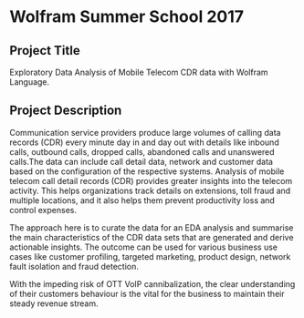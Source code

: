# Wolfram Summer School 2017

## Project Title

Exploratory Data Analysis of Mobile Telecom CDR data with Wolfram Language.

## Project Description

Communication service providers produce large volumes of calling data records (CDR) every minute day in and day out with details like inbound calls, outbound calls, dropped calls, abandoned calls and unanswered calls.The data can include call detail data, network and customer data based on the configuration of the respective systems. Analysis of mobile telecom call detail records (CDR) provides greater insights into the telecom activity. This helps organizations track details on extensions, toll fraud and multiple locations, and it also helps them prevent productivity loss and control expenses.

The approach here is to curate the data for an EDA analysis and summarise the main characteristics of the CDR data sets that are generated and derive actionable insights. The outcome can be used for various business use cases like customer profiling, targeted marketing, product design, network fault isolation and fraud detection.

With the impeding risk of OTT VoIP cannibalization, the clear understanding of their customers behaviour is the vital for the business to maintain their steady revenue stream. 
